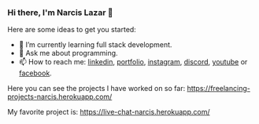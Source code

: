 ### Hi there, I'm Narcis Lazar 👋

Here are some ideas to get you started:

- 🌱 I’m currently learning full stack development.
- 💬 Ask me about programming. 
- 📫 How to reach me: <a href="https://linkedin.com/in/narcislazar" target="_blank">linkedin</a>, <a href="https://portfolio-narcis.herokuapp.com/" target="_blank">portfolio</a>, <a href="https://instagram.com/lnarcis310" target="_blank">instagram</a>, <a href="https://discord.gg/8RV9dsDuRX" target="_blank">discord</a>, <a href="https://www.youtube.com/channel/UCLFSj5BJ5Y5i9moZOTsGE4Q" target="_blank">youtube</a> or <a href="https://web.facebook.com/narcis2003/" target="_blank">facebook</a>.

Here you can see the projects I have worked on so far: https://freelancing-projects-narcis.herokuapp.com/

My favorite project is: https://live-chat-narcis.herokuapp.com/
